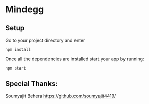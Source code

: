 # Mindegg
## Setup
Go to your project directory and enter

`npm install`

Once all the dependencies are installed start your app by running:

`npm start`

## Special Thanks:
Soumyajit Behera
https://github.com/soumyajit4419/

